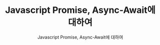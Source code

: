 ---
layout: post
title: "Javascript Promise, Async-Await에 대하여"
subtitle: "Javascript Promise, Async-Await에 대하여"
categories: dev
tags: javascript
comments: true
---